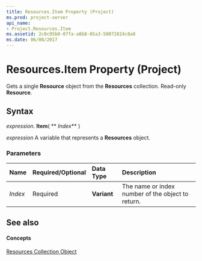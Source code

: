 ```yaml
---
title: Resources.Item Property (Project)
ms.prod: project-server
api_name:
- Project.Resources.Item
ms.assetid: 2c0c95b0-07fa-a8b8-05a3-50072824c8a8
ms.date: 06/08/2017
---
```



# Resources.Item Property (Project)

Gets a single  **Resource** object from the **Resources** collection. Read-only **Resource**.


## Syntax

 _expression_. **Item**( ** _Index_** )

 _expression_ A variable that represents a **Resources** object.


### Parameters



|**Name**|**Required/Optional**|**Data Type**|**Description**|
|:-----|:-----|:-----|:-----|
| _Index_|Required|**Variant**|The name or index number of the object to return.|

## See also


#### Concepts


[Resources Collection Object](Project.resources(object).md)
